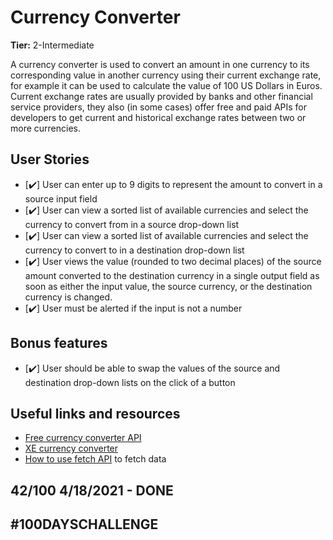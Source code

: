 # Currency Converter

**Tier:** 2-Intermediate

A currency converter is used to convert an amount in one currency to its corresponding value in another currency using their current exchange rate, for example it can be used to calculate the value of 100 US Dollars in Euros. Current exchange rates are usually provided by banks and other financial service providers, they also (in some cases) offer free and paid APIs for developers to get current and historical exchange rates between two or more currencies.

## User Stories

-   [✔️] User can enter up to 9 digits to represent the amount to convert in a source input field
-   [✔️] User can view a sorted list of available currencies and select the currency to convert from in a source drop-down list
-   [✔️] User can view a sorted list of available currencies and select the currency to convert to in a destination drop-down list
-   [✔️] User views the value (rounded to two decimal places) of the source amount converted to the destination currency in a single output field as soon as either the input value, the source currency, or the destination currency is changed.
-   [✔️] User must be alerted if the input is not a number

## Bonus features

-   [✔️] User should be able to swap the values of the source and destination drop-down lists on the click of a button

## Useful links and resources

- [Free currency converter API](https://free.currencyconverterapi.com/)
- [XE currency converter](https://www.xe.com/)
- [How to use fetch API](https://developer.mozilla.org/en-US/docs/Web/API/Fetch_API/Using_Fetch) to fetch data

## 42/100 4/18/2021 - DONE

## #100DAYSCHALLENGE